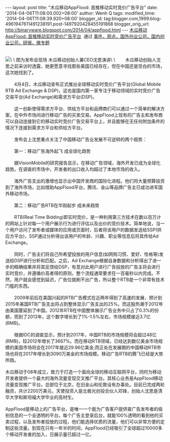 --- layout: post title: "木瓜移动AppFlood: 首推移动实时竞价广告平台"
date: '2014-04-06T11:08:00.002+08:00' author: Wenh Q tags:
modified\_time: '2014-04-06T11:08:39.920+08:00' blogger\_id:
tag:blogger.com,1999:blog-4961947611491238191.post-1497920428455191868
blogger\_orig\_url: http://binaryware.blogspot.com/2014/04/appflood.html
--- [木瓜移动AppFlood:
首推移动实时竞价广告平台](http://www.kuailiyu.com/article/9193.html)  通过
[事件，观点，国外创业公司，国内创业公司，研报，微专题](http://www.kuailiyu.com/)\
\
\
![](https://images-blogger-opensocial.googleusercontent.com/gadgets/proxy?url=http%3A%2F%2Fwww.kuailiyu.com%2Fuploadfile%2F2014%2F0404%2F20140404121003613.jpg&container=blogger&gadget=a&rewriteMime=image%2F*)\
\
图为发布会现场 木瓜移动创始人兼CEO沈思演讲\
\
　　木瓜移动创始人沈思之前采访时透露，她更愿意寻找那些美国已经存在，但在中国还是空白的市场，这次她找到了。\
\
　　4月4日，木瓜移动宣布正式推出全球移动实时竞价广告平台(Global Mobile
RTB Ad Exchange &
DSP)，这也是国内第一家专注于移动领域的实时竞价广告交易平台(Ad
Exchange)和需求方平台(DSP)。\
\
　　这一创新使得需求方平台、供给方平台和品牌商们可以通过一个简单的解决方案，在中外市场间进行移动广告的买卖交易。AppFlood上现有的广告主和发布商可以自动连接到它的移动实时竞价广告交易平台上，并且能够在无任何附加条件的情况下连接到需求方平台和供给方平台。\
\
　　发布会上沈思重点关注了中国移动广告业发展不可逆转的两个趋势：\
\
　　第一：移动广告海外起飞 成全球化趋势\
\
　　据VisionMobile的研究报告显示，在移动广告领域，海外开发已成为全球化趋势。在调查的市场中，开发者的出口收入均超过了本地市场的收入。\
\
　　海外广告支出的激增也显示出中国开发商的国际化进程。他们将大量预算投资到了海外市场，比如借助AppFlood平台，腾讯、金山等品牌广告主已成功进军国外移动市场。\
\
　　第二：移动广告RTB在华刚起步 成未来趋势\
\
　　RTB(Real Time
Bidding)即实时竞价，是一种利用第三方技术在数以百万计的网站上针对每一个用户展示行为进行评估以及出价的竞价技术。简单地说，当一个用户访问了发布者或媒体的应用或页面时，后者将该用户的数据发送给SSP(供应方平台)，SSP通过分析得出该用户的年龄、兴趣、职业等信息后将其传给Ad
Exchange。\
\
　　同时，广告主们将自己所希望投放的用户信息(如网购习惯、爱好、性格等)发送给DSP进行分析和匹配。之后，Ad
Exchange根据自身数据和分析得出了进一步的精确结果并将其反馈给DSP，有意对此用户进行广告投放的广告主将会进行实时竞价，并遵循价高者得的原则。整个流程通常要求在一百毫秒以内完成。不然，用户就会感觉到延迟，广告位就刷不出广告，所以整个RTB是一个非常有技术门槛的东西。\
\
　　2009年前后在美国兴起的RTB广告模式在近两年得到了高速的发展，预计到2015年美国RTB广告支出将占到整体显示广告支出的25%。而这股热潮于2012年由美国蔓延到了中国。2012年RTB在中国整体展示广告业务中只占了0.3%的份额，而到了2013年，这个数字增长到了1%-1.5%左右，市场规模接近3.7亿(RMB)。\
\
　　根据IDC的调查显示，预计到2017年，中国RTB的市场规模将会超过48亿(RMB)，较2012年增长了3667%。而在移动RTB领域，已经达到数亿美金市场规模的美国市场将会在2017年接近29.96亿美金;而正处在发展期的中国移动RTB市场也将在2017年增长到3090万美金的市场规模。移动广告RTB的腾飞已经是大势所趋。\
\
木瓜移动于08年成立，致力于打造一个面向全球的移动互联网平台，同时为移动开发者提供一个最大的海外流量变现交叉推广平台。其核心业务是AppFlood移动流量变现推广平台。总部位于北京，在旧金山和伦敦设有办事处。目前已完成两轮融资，共计2200万美元，天使投资人是北极光创投合伙人邓锋，创始人沈思是清华大学和斯坦福大学毕业的高材生。\
\
AppFlood是移动上的广告平台，是唯一一个能为广告客户提供查广告发布者的级别信息的一个全透明的平台。每个广告主登录后台，就能100%透明的看到他的买卖过程，以及发布者投放的过程，他们能选择优质的流量，他们可以非常方便的定制这些流量。到现在只有一年半的时间，AppFlood已经吸引了全球超过10000多个移动开发者的加入，日展示量已超过一亿。
